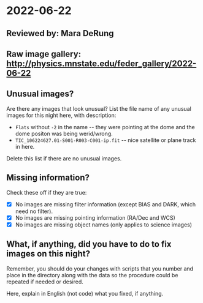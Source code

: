 # 2022-06-22

## Reviewed by:   Mara DeRung

## Raw image gallery: http://physics.mnstate.edu/feder_gallery/2022-06-22

## Unusual images?

Are there any images that look unusual? List the file name of any unusual images for this night here, with description:

+ `Flats` without `-2` in the name -- they were pointing at the dome and the dome positon was being werid/wrong.
+ `TIC_106224627.01-S001-R003-C001-ip.fit` -- nice satellite or plane track in here.

Delete this list if there are no unusual images.

## Missing information?

Check these off if they are true:

- [x] No images are missing filter information (except BIAS and DARK, which need no filter).
- [x] No images are missing pointing information (RA/Dec and WCS)
- [x] No images are missing object names (only applies to science images)

## What, if anything, did you have to do to fix images on this night?

Remember, you should do your changes with scripts that you number and place in the
directory along with the data so the procedure could be repeated if needed or
desired.

Here, explain in English (not code) what you fixed, if anything.
